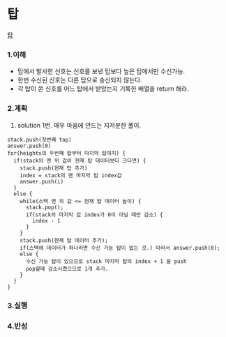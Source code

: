 # 탑

[탑](https://programmers.co.kr/learn/courses/30/lessons/42588)

### 1.이해

- 탑에서 발사한 신호는 신호를 보낸 탑보다 높은 탑에서만 수신가능.
- 한번 수신된 신호는 다른 탑으로 송신되지 않는다.
- 각 탑이 쏜 신호를 어느 탑에서 받았는지 기록한 배열을 return 해라.

### 2.계획

1. solution 1번. 매우 마음에 안드는 지저분한 풀이.

```
stack.push(첫번째 top)
answer.push(0)
for(heights의 두번째 탑부터 마지막 탑까지) {
  if(stack의 맨 위 값이 현재 탑 데이터보다 크다면) {
    stack.push(현재 탑 추가)
    index = stack의 맨 마지막 탑 index값
    answer.push(i)
  }
  else {
    while(스택 맨 위 값 <= 현재 탑 데이터 높이) {
      stack.pop();
      if(stack의 마지막 값 index가 0이 아닐 때만 감소) {
        index - 1
      }
    }
    stack.push(현재 탑 데이터 추가);
    if(스택에 데이터가 하나라면 수신 가능 탑이 없는 것.) 따라서 answer.push(0);
    else {
      수신 가능 탑이 있으므로 stack 마지막 탑의 index + 1 을 push
      pop할때 감소시켰으므로 1개 추가.
    }
  }
}
```

### 3.실행

### 4.반성
